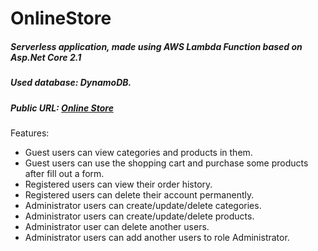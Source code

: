 # OnlineStore
##### Serverless application, made using AWS Lambda Function based on  Asp.Net Core 2.1 
##### Used database: DynamoDB.
##### Public URL: [Online Store](https://jbgux42ye0.execute-api.eu-central-1.amazonaws.com/Prod "Online Store")

Features:
- Guest users can view categories and products in them.
- Guest users can use the shopping cart and purchase some products after fill out a form.
- Registered users can view their order history.
- Registered users can delete their account permanently.
- Administrator users can create/update/delete categories.
- Administrator users can create/update/delete products.
- Administrator user can delete another users.
- Administrator users can add another users to role Administrator.
